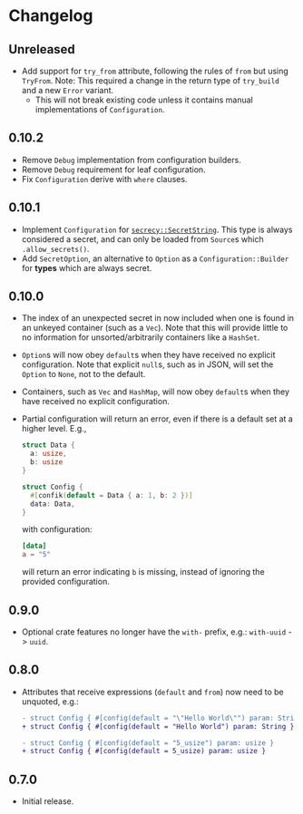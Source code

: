 # Changelog

## Unreleased

- Add support for `try_from` attribute, following the rules of `from` but using `TryFrom`. Note: This required a change in the return type of `try_build` and a new `Error` variant.
  - This will not break existing code unless it contains manual implementations of `Configuration`.

## 0.10.2

- Remove `Debug` implementation from configuration builders.
- Remove `Debug` requirement for leaf configuration.
- Fix `Configuration` derive with `where` clauses.

## 0.10.1

- Implement `Configuration` for [`secrecy::SecretString`](https://docs.rs/secrecy/0.8/secrecy/type.SecretString.html). This type is always considered a secret, and can only be loaded from `Source`s which `.allow_secrets()`.
- Add `SecretOption`, an alternative to `Option` as a `Configuration::Builder` for **types** which are always secret.

## 0.10.0

- The index of an unexpected secret in now included when one is found in an unkeyed container (such as a `Vec`). Note that this will provide little to no information for unsorted/arbitrarily containers like a `HashSet`.
- `Option`s will now obey `default`s when they have received no explicit configuration. Note that explicit `null`s, such as in JSON, will set the `Option` to `None`, not to the default.
- Containers, such as `Vec` and `HashMap`, will now obey `default`s when they have received no explicit configuration.
- Partial configuration will return an error, even if there is a default set at a higher level. E.g.,

  ```rust
  struct Data {
    a: usize,
    b: usize
  }

  struct Config {
    #[confik(default = Data { a: 1, b: 2 })]
    data: Data,
  }
  ```

  with configuration:

  ```toml
  [data]
  a = "5"
  ```

  will return an error indicating `b` is missing, instead of ignoring the provided configuration.

## 0.9.0

- Optional crate features no longer have the `with-` prefix, e.g.: `with-uuid` -> `uuid`.

## 0.8.0

- Attributes that receive expressions (`default` and `from`) now need to be unquoted, e.g.:

  ```diff
  - struct Config { #[config(default = "\"Hello World\"") param: String }
  + struct Config { #[config(default = "Hello World") param: String }

  - struct Config { #[config(default = "5_usize") param: usize }
  + struct Config { #[config(default = 5_usize) param: usize }
  ```

## 0.7.0

- Initial release.
